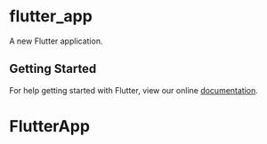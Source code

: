 # flutter_app

A new Flutter application.

## Getting Started

For help getting started with Flutter, view our online
[documentation](https://flutter.io/).
# FlutterApp
